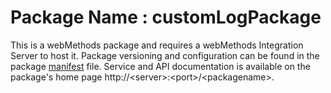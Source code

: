 # Package Name : customLogPackage
This is a webMethods package and requires a webMethods Integration Server to host it. Package versioning and configuration can be found in the package [manifest](./customLogPackage/manifest.v3) file. Service and API documentation is available on the package's home page http://&lt;server&gt;:&lt;port&gt;/&lt;packagename>.
